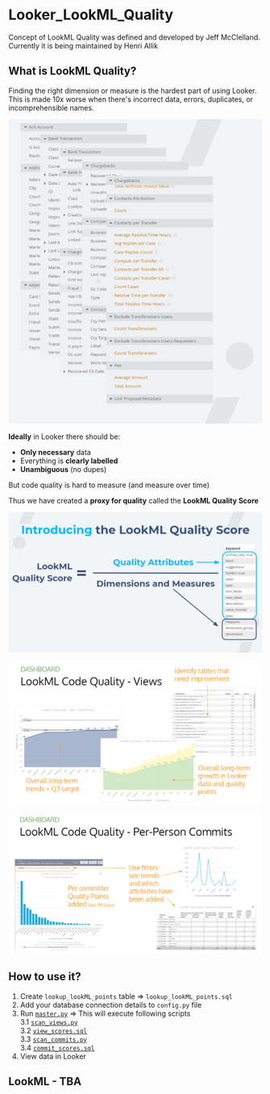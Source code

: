 # Looker_LookML_Quality
Concept of LookML Quality was defined and developed by Jeff McClelland. Currently it is being maintained by Henri Allik 

## What is LookML Quality?

Finding the right dimension or measure is the hardest part of using Looker. This is made 10x worse when there's incorrect data, errors, duplicates, or incomprehensible names.

![Explore](https://github.com/henriallik/Looker_LookML_Quality/blob/master/img/explore.PNG)  


__Ideally__ in Looker there should be:
* __Only necessary__ data
* Everything is __clearly labelled__
* __Unambiguous__ (no dupes)

But code quality is hard to measure
(and measure over time)

Thus we have created a __proxy for quality__ called the __LookML Quality Score__

![Score](https://github.com/henriallik/Looker_LookML_Quality/blob/master/img/score.PNG)


![Views](https://github.com/henriallik/Looker_LookML_Quality/blob/master/img/views.PNG)


![Commits](https://github.com/henriallik/Looker_LookML_Quality/blob/master/img/commits.PNG)




## How to use it?

1. Create `lookup_lookML_points` table => `lookup_lookML_points.sql`
2. Add your database connection details to `config.py` file
3. Run [`master.py`](https://github.com/henriallik/Looker_LookML_Quality/blob/master/master.py) => This will execute following scripts  
  3.1 [`scan_views.py`](https://github.com/henriallik/Looker_LookML_Quality/blob/master/scan_views.py)  
  3.2 [`view_scores.sql`](https://github.com/henriallik/Looker_LookML_Quality/blob/master/view_scores.sql)  
  3.3 [`scan_commits.py`](https://github.com/henriallik/Looker_LookML_Quality/blob/master/scan_commits.py)  
  3.4 [`commit_scores.sql`](https://github.com/henriallik/Looker_LookML_Quality/blob/master/commit_scores.sql)  
4. View data in Looker


## LookML - TBA
